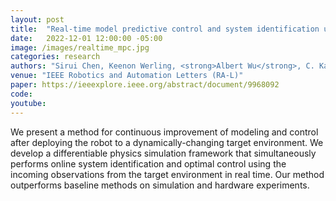 ```yaml
---
layout: post
title:  "Real-time model predictive control and system identification using differentiable simulation"
date:   2022-12-01 12:00:00 -05:00
image: /images/realtime_mpc.jpg
categories: research
authors: "Sirui Chen, Keenon Werling, <strong>Albert Wu</strong>, C. Karen Liu"
venue: "IEEE Robotics and Automation Letters (RA-L)"
paper: https://ieeexplore.ieee.org/abstract/document/9968092
code: 
youtube:
---
```

We present a method for continuous improvement of modeling and control after deploying the robot to a dynamically-changing target environment. We develop a differentiable physics simulation framework that simultaneously performs online system identification and optimal control using the incoming observations from the target environment in real time. Our method outperforms baseline methods on simulation and hardware experiments.